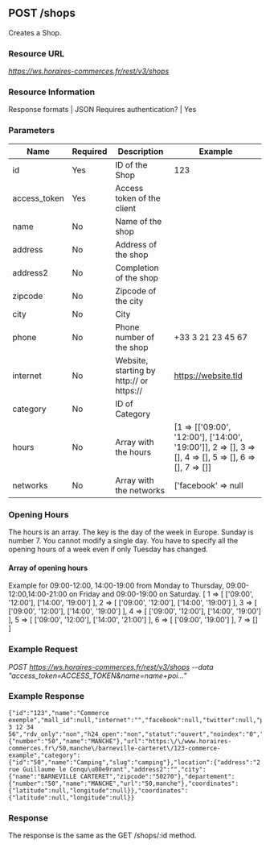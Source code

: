 
## POST /shops

Creates a Shop.

### Resource URL
_https://ws.horaires-commerces.fr/rest/v3/shops_

### Resource Information
Response formats | JSON
Requires authentication? | Yes

### Parameters
| Name | Required | Description | Example |
|---|---|---|---|
| id | Yes | ID of the Shop | 123 |
| access_token  | Yes | Access token of the client |  |
| name  | No | Name of the shop |  |
| address  | No | Address of the shop |  |
| address2  | No | Completion of the shop |  |
| zipcode  | No | Zipcode of the city |  |
| city  | No | City |  |
| phone  | No | Phone number of the shop | +33 3 21 23 45 67 |
| internet  | No | Website, starting by http:// or https:// | https://website.tld |
| category  | No | ID of Category |  |
| hours  | No | Array with the hours | [1 => [['09:00', '12:00'], ['14:00', '19:00']], 2 => [], 3 => [], 4 => [], 5 => [], 6 => [], 7 => []] |
| networks  | No | Array with the networks | ['facebook' => null|string, 'twitter' => null|string, 'googleplus' => null|string] |

### Opening Hours
The hours is an array. The key is the day of the week in Europe. Sunday is number 7.
You cannot modify a single day. You have to specify all the opening hours of a week even if only Tuesday has changed.

#### Array of opening hours
Example for 09:00-12:00, 14:00-19:00 from Monday to Thursday, 09:00-12:00,14:00-21:00 on Friday and 09:00-19:00 on Saturday.
[
    1 => [
        ['09:00', '12:00'],
        ['14:00', '19:00']
    ],
    2 => [
        ['09:00', '12:00'],
        ['14:00', '19:00']
    ],
    3 => [
        ['09:00', '12:00'],
        ['14:00', '19:00']
    ],
    4 => [
        ['09:00', '12:00'],
        ['14:00', '19:00']
    ],
    5 => [
        ['09:00', '12:00'],
        ['14:00', '21:00']
    ],
    6 => [
        ['09:00', '19:00']
    ],
    7 => []
]

### Example Request
_POST https://ws.horaires-commerces.fr/rest/v3/shops --data "access_token=ACCESS_TOKEN&name=name+poi..."_

### Example Response
```
{"id":"123","name":"Commerce exemple","mall_id":null,"internet":"","facebook":null,"twitter":null,"phone":"+33 3 12 34 56","rdv_only":"non","h24_open":"non","statut":"ouvert","noindex":"0","id_redirection":null,"meta_title":null,"meta_description":null,"departement":{"number":"50","name":"MANCHE"},"url":"https:\/\/www.horaires-commerces.fr\/50,manche\/barneville-carteret\/123-commerce-example","category":{"id":"50","name":"Camping","slug":"camping"},"location":{"address":"2 rue Guillaume le Conqu\u00e9rant","address2":"","city":{"name":"BARNEVILLE CARTERET","zipcode":"50270"},"departement":{"number":"50","name":"MANCHE","url":"50,manche"},"coordinates":{"latitude":null,"longitude":null}},"coordinates":{"latitude":null,"longitude":null}}
```

### Response
The response is the same as the GET /shops/:id method.
